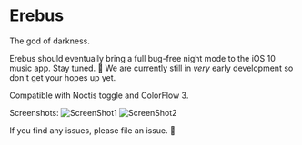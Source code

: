 # Erebus
The god of darkness.

Erebus should eventually bring a full bug-free night mode to the iOS 10 music app. Stay tuned. 🌙 We are currently still in *very* early development so don't get your hopes up yet.

Compatible with Noctis toggle and ColorFlow 3.

Screenshots:
![ScreenShot1](https://i.imgur.com/4MFZlb8.png)
![ScreenShot2](https://i.imgur.com/ItJRh57.png)

If you find any issues, please file an issue. 🌚
